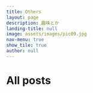 ```yaml
---
title: Others
layout: page
description: 趣味とか
landing-title: null 
image: assets/images/pic09.jpg
nav-menu: true
show_tile: true
author: null
---
```


<h1>All posts</h1>
